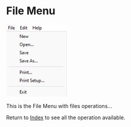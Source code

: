 ﻿# File Menu

![File Menu](FileMenu.png)

This is the File Menu with files operations...

Return to [Index](Index.md) to see all the operation available.
